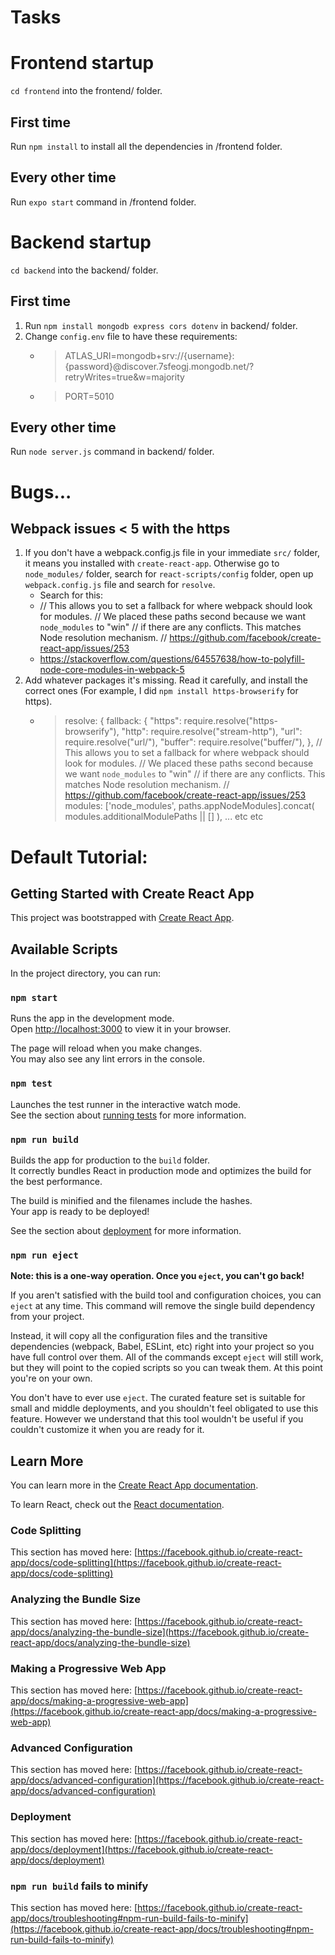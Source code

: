 # Tasks

# Frontend startup
`cd frontend` into the frontend/ folder.
## First time
Run `npm install` to install all the dependencies in /frontend folder.
## Every other time
Run `expo start` command in /frontend folder.

# Backend startup
`cd backend` into the backend/ folder.
## First time
1. Run `npm install mongodb express cors dotenv` in backend/ folder.
2. Change `config.env` file to have these requirements:
    * > ATLAS_URI=mongodb+srv://{username}:{password}@discover.7sfeogj.mongodb.net/?retryWrites=true&w=majority
    * > PORT=5010
## Every other time
Run `node server.js` command in backend/ folder.

# Bugs...

## Webpack issues < 5 with the https

1. If you don't have a webpack.config.js file in your immediate `src/` folder, it means you installed with `create-react-app`. Otherwise go to `node_modules/` folder, search for `react-scripts/config` folder, open up `webpack.config.js` file and search for `resolve`. 
    - Search for this:
    - // This allows you to set a fallback for where webpack should look for modules.
      // We placed these paths second because we want `node_modules` to "win"
      // if there are any conflicts. This matches Node resolution mechanism.
      // https://github.com/facebook/create-react-app/issues/253
    - https://stackoverflow.com/questions/64557638/how-to-polyfill-node-core-modules-in-webpack-5
2. Add whatever packages it's missing. Read it carefully, and install the correct ones (For example, I did `npm install https-browserify` for https).
    - > resolve: {
      > fallback: {
      >   "https": require.resolve("https-browserify"),
      >   "http": require.resolve("stream-http"),
      >   "url": require.resolve("url/"),
      >   "buffer": require.resolve("buffer/"),
      > },
      > // This allows you to set a fallback for where webpack should look for modules.
      > // We placed these paths second because we want `node_modules` to "win"
      > // if there are any conflicts. This matches Node resolution mechanism.
      > // https://github.com/facebook/create-react-app/issues/253
      > modules: ['node_modules', paths.appNodeModules].concat(
      >   modules.additionalModulePaths || []
      > ),
      > ... etc etc

# Default Tutorial:
## Getting Started with Create React App

This project was bootstrapped with [Create React App](https://github.com/facebook/create-react-app).

## Available Scripts

In the project directory, you can run:

### `npm start`

Runs the app in the development mode.\
Open [http://localhost:3000](http://localhost:3000) to view it in your browser.

The page will reload when you make changes.\
You may also see any lint errors in the console.

### `npm test`

Launches the test runner in the interactive watch mode.\
See the section about [running tests](https://facebook.github.io/create-react-app/docs/running-tests) for more information.

### `npm run build`

Builds the app for production to the `build` folder.\
It correctly bundles React in production mode and optimizes the build for the best performance.

The build is minified and the filenames include the hashes.\
Your app is ready to be deployed!

See the section about [deployment](https://facebook.github.io/create-react-app/docs/deployment) for more information.

### `npm run eject`

**Note: this is a one-way operation. Once you `eject`, you can't go back!**

If you aren't satisfied with the build tool and configuration choices, you can `eject` at any time. This command will remove the single build dependency from your project.

Instead, it will copy all the configuration files and the transitive dependencies (webpack, Babel, ESLint, etc) right into your project so you have full control over them. All of the commands except `eject` will still work, but they will point to the copied scripts so you can tweak them. At this point you're on your own.

You don't have to ever use `eject`. The curated feature set is suitable for small and middle deployments, and you shouldn't feel obligated to use this feature. However we understand that this tool wouldn't be useful if you couldn't customize it when you are ready for it.

## Learn More

You can learn more in the [Create React App documentation](https://facebook.github.io/create-react-app/docs/getting-started).

To learn React, check out the [React documentation](https://reactjs.org/).

### Code Splitting

This section has moved here: [https://facebook.github.io/create-react-app/docs/code-splitting](https://facebook.github.io/create-react-app/docs/code-splitting)

### Analyzing the Bundle Size

This section has moved here: [https://facebook.github.io/create-react-app/docs/analyzing-the-bundle-size](https://facebook.github.io/create-react-app/docs/analyzing-the-bundle-size)

### Making a Progressive Web App

This section has moved here: [https://facebook.github.io/create-react-app/docs/making-a-progressive-web-app](https://facebook.github.io/create-react-app/docs/making-a-progressive-web-app)

### Advanced Configuration

This section has moved here: [https://facebook.github.io/create-react-app/docs/advanced-configuration](https://facebook.github.io/create-react-app/docs/advanced-configuration)

### Deployment

This section has moved here: [https://facebook.github.io/create-react-app/docs/deployment](https://facebook.github.io/create-react-app/docs/deployment)

### `npm run build` fails to minify

This section has moved here: [https://facebook.github.io/create-react-app/docs/troubleshooting#npm-run-build-fails-to-minify](https://facebook.github.io/create-react-app/docs/troubleshooting#npm-run-build-fails-to-minify)
